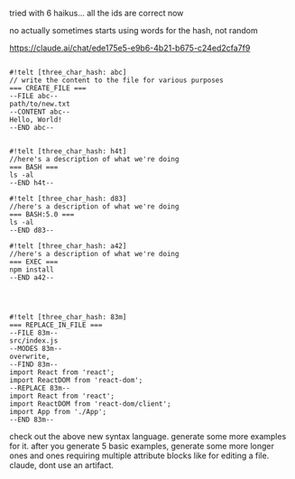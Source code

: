 tried with 6 haikus... all the ids are correct now

no actually sometimes starts using words for the hash, not random

https://claude.ai/chat/ede175e5-e9b6-4b21-b675-c24ed2cfa7f9


```

#!telt [three_char_hash: abc]
// write the content to the file for various purposes
=== CREATE_FILE ===
--FILE abc--
path/to/new.txt
--CONTENT abc--
Hello, World!
--END abc--


#!telt [three_char_hash: h4t]
//here's a description of what we're doing
=== BASH ===
ls -al
--END h4t--

#!telt [three_char_hash: d83]
//here's a description of what we're doing
=== BASH:5.0 ===
ls -al
--END d83--

#!telt [three_char_hash: a42]
//here's a description of what we're doing
=== EXEC ===
npm install
--END a42--




#!telt [three_char_hash: 83m]
=== REPLACE_IN_FILE ===
--FILE 83m--
src/index.js
--MODES 83m--
overwrite, 
--FIND 83m--
import React from 'react';
import ReactDOM from 'react-dom';
--REPLACE 83m--
import React from 'react';
import ReactDOM from 'react-dom/client';
import App from './App';
--END 83m--

```

check out the above new syntax language.  generate some more examples for it.  after you generate 5 basic examples, generate some more longer ones and ones requiring multiple attribute blocks like for editing a file. claude,  dont use an artifact. 
